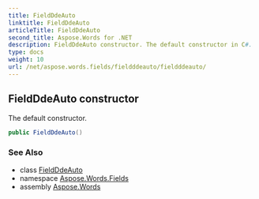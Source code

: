 ```yaml
---
title: FieldDdeAuto
linktitle: FieldDdeAuto
articleTitle: FieldDdeAuto
second_title: Aspose.Words for .NET
description: FieldDdeAuto constructor. The default constructor in C#.
type: docs
weight: 10
url: /net/aspose.words.fields/fieldddeauto/fieldddeauto/
---
```

## FieldDdeAuto constructor

The default constructor.

```csharp
public FieldDdeAuto()
```

### See Also

* class [FieldDdeAuto](../)
* namespace [Aspose.Words.Fields](../../fieldddeauto/)
* assembly [Aspose.Words](../../../)
